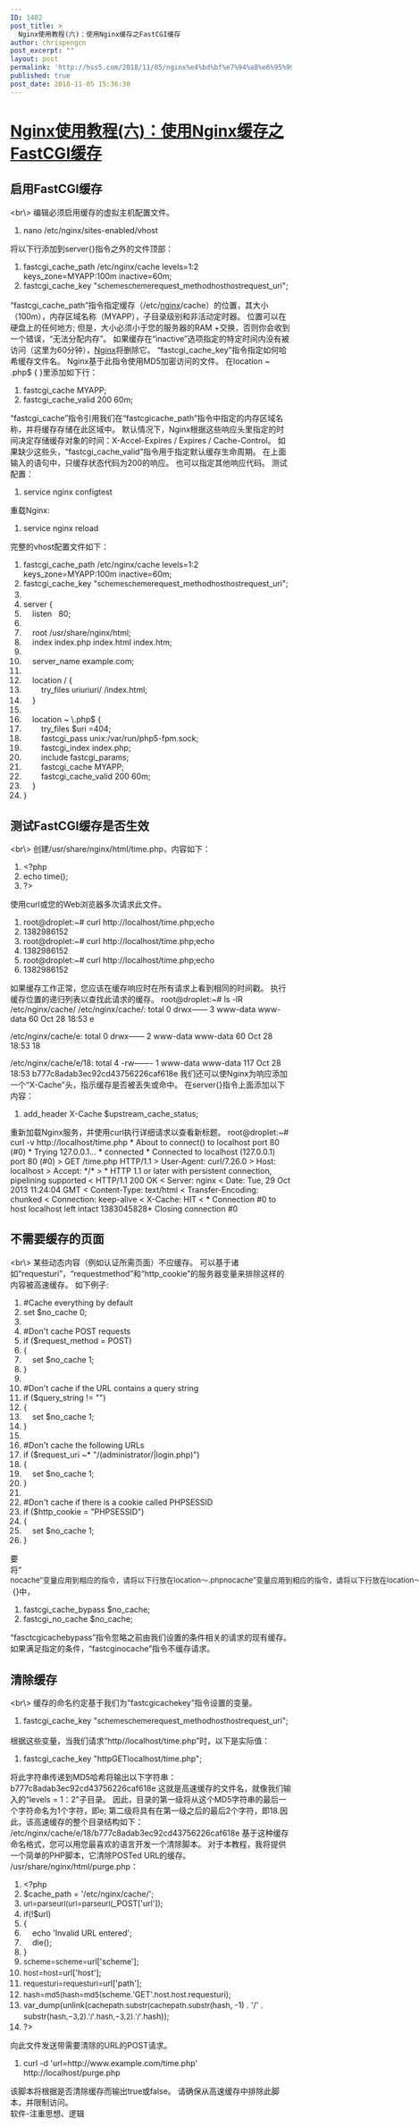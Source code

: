 ```yaml
---
ID: 1402
post_title: >
  Nginx使用教程(六)：使用Nginx缓存之FastCGI缓存
author: chrispengcn
post_excerpt: ""
layout: post
permalink: 'http://hss5.com/2018/11/05/nginx%e4%bd%bf%e7%94%a8%e6%95%99%e7%a8%8b%e5%85%ad%ef%bc%9a%e4%bd%bf%e7%94%a8nginx%e7%bc%93%e5%ad%98%e4%b9%8bfastcgi%e7%bc%93%e5%ad%98/'
published: true
post_date: 2018-11-05 15:36:30
---
```

<h1 class="postTitle"><a id="cb_post_title_url" class="postTitle2" href="https://www.cnblogs.com/felixzh/p/6283972.html">Nginx使用教程(六)：使用Nginx缓存之FastCGI缓存</a></h1>
<div class="clear"></div>
<div class="postBody">
<div id="cnblogs_post_body" class="blogpost-body">
<h2 id="启用FastCGI缓存">启用FastCGI缓存</h2>
&lt;br\&gt;
编辑必须启用缓存的虚拟主机配置文件。
<div class="hl-surround">
<ol class="hl-main ln-show" title="Double click to hide line number.">
 	<li class="hl-firstline">nano /etc/nginx/sites-enabled/vhost</li>
</ol>
</div>
将以下行添加到server{}指令之外的文件顶部：
<div class="hl-surround">
<ol class="hl-main ln-show" title="Double click to hide line number.">
 	<li class="hl-firstline">fastcgi_cache_path /etc/nginx/cache levels=1:2 keys_zone=MYAPP:100m inactive=60m;</li>
 	<li>fastcgi_cache_key "<span id="MathJax-Element-1-Frame" class="MathJax" style="margin: 0px; padding: 0px; display: inline; font-style: normal; font-weight: normal; line-height: 1.5; font-size: 13px; text-indent: 0px; text-align: left; text-transform: none; letter-spacing: normal; word-spacing: normal; overflow-wrap: normal; white-space: nowrap; float: none; direction: ltr; max-width: none; max-height: none; min-width: 0px; min-height: 0px; border: 0px; position: relative;" tabindex="0" role="presentation" data-mathml="&lt;math xmlns=&quot;http://www.w3.org/1998/Math/MathML&quot;&gt;&lt;mi&gt;s&lt;/mi&gt;&lt;mi&gt;c&lt;/mi&gt;&lt;mi&gt;h&lt;/mi&gt;&lt;mi&gt;e&lt;/mi&gt;&lt;mi&gt;m&lt;/mi&gt;&lt;mi&gt;e&lt;/mi&gt;&lt;/math&gt;"><span id="MathJax-Span-1" class="math"><span id="MathJax-Span-2" class="mrow"><span id="MathJax-Span-3" class="mi">s</span><span id="MathJax-Span-4" class="mi">c</span><span id="MathJax-Span-5" class="mi">h</span><span id="MathJax-Span-6" class="mi">e</span><span id="MathJax-Span-7" class="mi">m</span><span id="MathJax-Span-8" class="mi">e</span></span></span><span class="MJX_Assistive_MathML" role="presentation">scheme</span></span>request_method<span id="MathJax-Element-2-Frame" class="MathJax" style="margin: 0px; padding: 0px; display: inline; font-style: normal; font-weight: normal; line-height: 1.5; font-size: 13px; text-indent: 0px; text-align: left; text-transform: none; letter-spacing: normal; word-spacing: normal; overflow-wrap: normal; white-space: nowrap; float: none; direction: ltr; max-width: none; max-height: none; min-width: 0px; min-height: 0px; border: 0px; position: relative;" tabindex="0" role="presentation" data-mathml="&lt;math xmlns=&quot;http://www.w3.org/1998/Math/MathML&quot;&gt;&lt;mi&gt;h&lt;/mi&gt;&lt;mi&gt;o&lt;/mi&gt;&lt;mi&gt;s&lt;/mi&gt;&lt;mi&gt;t&lt;/mi&gt;&lt;/math&gt;"><span id="MathJax-Span-9" class="math"><span id="MathJax-Span-10" class="mrow"><span id="MathJax-Span-11" class="mi">h</span><span id="MathJax-Span-12" class="mi">o</span><span id="MathJax-Span-13" class="mi">s</span><span id="MathJax-Span-14" class="mi">t</span></span></span><span class="MJX_Assistive_MathML" role="presentation">host</span></span>request_uri";</li>
</ol>
</div>
“fastcgi_cache_path”指令指定缓存（/etc/<a href="https://www.centos.bz/category/web-server/nginx/">nginx</a>/cache）的位置，其大小（100m），内存区域名称（MYAPP），子目录级别和非活动定时器。
位置可以在硬盘上的任何地方; 但是，大小必须小于您的服务器的RAM +交换，否则你会收到一个错误，“无法分配内存”。 如果缓存在“inactive”选项指定的特定时间内没有被访问（这里为60分钟），<a href="https://www.centos.bz/tag/nginx-2/">Nginx</a>将删除它。
“fastcgi_cache_key”指令指定如何哈希缓存文件名。 Nginx基于此指令使用MD5加密访问的文件。
在location ~ .php$ { }里添加如下行：
<div class="hl-surround">
<ol class="hl-main ln-show" title="Double click to hide line number.">
 	<li class="hl-firstline">fastcgi_cache MYAPP;</li>
 	<li>fastcgi_cache_valid 200 60m;</li>
</ol>
</div>
“fastcgi_cache”指令引用我们在“fastcgicache_path”指令中指定的内存区域名称，并将缓存存储在此区域中。
默认情况下，Nginx根据这些响应头里指定的时间决定存储缓存对象的时间：X-Accel-Expires / Expires / Cache-Control。
如果缺少这些头，“fastcgi_cache_valid”指令用于指定默认缓存生命周期。 在上面输入的语句中，只缓存状态代码为200的响应。 也可以指定其他响应代码。
测试配置：
<div class="hl-surround">
<ol class="hl-main ln-show" title="Double click to hide line number.">
 	<li class="hl-firstline">service nginx configtest</li>
</ol>
</div>
重载Nginx:
<div class="hl-surround">
<ol class="hl-main ln-show" title="Double click to hide line number.">
 	<li class="hl-firstline">service nginx reload</li>
</ol>
</div>
完整的vhost配置文件如下：
<div class="hl-surround">
<ol class="hl-main ln-show" title="Double click to hide line number.">
 	<li class="hl-firstline">fastcgi_cache_path /etc/nginx/cache levels=1:2 keys_zone=MYAPP:100m inactive=60m;</li>
 	<li>fastcgi_cache_key "<span id="MathJax-Element-3-Frame" class="MathJax" style="margin: 0px; padding: 0px; display: inline; font-style: normal; font-weight: normal; line-height: 1.5; font-size: 13px; text-indent: 0px; text-align: left; text-transform: none; letter-spacing: normal; word-spacing: normal; overflow-wrap: normal; white-space: nowrap; float: none; direction: ltr; max-width: none; max-height: none; min-width: 0px; min-height: 0px; border: 0px; position: relative;" tabindex="0" role="presentation" data-mathml="&lt;math xmlns=&quot;http://www.w3.org/1998/Math/MathML&quot;&gt;&lt;mi&gt;s&lt;/mi&gt;&lt;mi&gt;c&lt;/mi&gt;&lt;mi&gt;h&lt;/mi&gt;&lt;mi&gt;e&lt;/mi&gt;&lt;mi&gt;m&lt;/mi&gt;&lt;mi&gt;e&lt;/mi&gt;&lt;/math&gt;"><span id="MathJax-Span-15" class="math"><span id="MathJax-Span-16" class="mrow"><span id="MathJax-Span-17" class="mi">s</span><span id="MathJax-Span-18" class="mi">c</span><span id="MathJax-Span-19" class="mi">h</span><span id="MathJax-Span-20" class="mi">e</span><span id="MathJax-Span-21" class="mi">m</span><span id="MathJax-Span-22" class="mi">e</span></span></span><span class="MJX_Assistive_MathML" role="presentation">scheme</span></span>request_method<span id="MathJax-Element-4-Frame" class="MathJax" style="margin: 0px; padding: 0px; display: inline; font-style: normal; font-weight: normal; line-height: 1.5; font-size: 13px; text-indent: 0px; text-align: left; text-transform: none; letter-spacing: normal; word-spacing: normal; overflow-wrap: normal; white-space: nowrap; float: none; direction: ltr; max-width: none; max-height: none; min-width: 0px; min-height: 0px; border: 0px; position: relative;" tabindex="0" role="presentation" data-mathml="&lt;math xmlns=&quot;http://www.w3.org/1998/Math/MathML&quot;&gt;&lt;mi&gt;h&lt;/mi&gt;&lt;mi&gt;o&lt;/mi&gt;&lt;mi&gt;s&lt;/mi&gt;&lt;mi&gt;t&lt;/mi&gt;&lt;/math&gt;"><span id="MathJax-Span-23" class="math"><span id="MathJax-Span-24" class="mrow"><span id="MathJax-Span-25" class="mi">h</span><span id="MathJax-Span-26" class="mi">o</span><span id="MathJax-Span-27" class="mi">s</span><span id="MathJax-Span-28" class="mi">t</span></span></span><span class="MJX_Assistive_MathML" role="presentation">host</span></span>request_uri";</li>
 	<li></li>
 	<li>server {</li>
 	<li>    listen   80;</li>
 	<li></li>
 	<li>    root /usr/share/nginx/html;</li>
 	<li>    index index.php index.html index.htm;</li>
 	<li></li>
 	<li>    server_name example.com;</li>
 	<li></li>
 	<li>    location / {</li>
 	<li>        try_files <span id="MathJax-Element-5-Frame" class="MathJax" style="margin: 0px; padding: 0px; display: inline; font-style: normal; font-weight: normal; line-height: 1.5; font-size: 13px; text-indent: 0px; text-align: left; text-transform: none; letter-spacing: normal; word-spacing: normal; overflow-wrap: normal; white-space: nowrap; float: none; direction: ltr; max-width: none; max-height: none; min-width: 0px; min-height: 0px; border: 0px; position: relative;" tabindex="0" role="presentation" data-mathml="&lt;math xmlns=&quot;http://www.w3.org/1998/Math/MathML&quot;&gt;&lt;mi&gt;u&lt;/mi&gt;&lt;mi&gt;r&lt;/mi&gt;&lt;mi&gt;i&lt;/mi&gt;&lt;/math&gt;"><span id="MathJax-Span-29" class="math"><span id="MathJax-Span-30" class="mrow"><span id="MathJax-Span-31" class="mi">u</span><span id="MathJax-Span-32" class="mi">r</span><span id="MathJax-Span-33" class="mi">i</span></span></span><span class="MJX_Assistive_MathML" role="presentation">uri</span></span>uri/ /index.html;</li>
 	<li>    }</li>
 	<li></li>
 	<li>    location ~ \.php$ {</li>
 	<li>        try_files $uri =404;</li>
 	<li>        fastcgi_pass unix:/var/run/php5-fpm.sock;</li>
 	<li>        fastcgi_index index.php;</li>
 	<li>        include fastcgi_params;</li>
 	<li>        fastcgi_cache MYAPP;</li>
 	<li>        fastcgi_cache_valid 200 60m;</li>
 	<li>    }</li>
 	<li>}</li>
</ol>
</div>
<h2 id="测试FastCGI缓存是否生效">测试FastCGI缓存是否生效</h2>
&lt;br\&gt;
创建/usr/share/nginx/html/time.php，内容如下：
<div class="hl-surround">
<ol class="hl-main ln-show" title="Double click to hide line number.">
 	<li class="hl-firstline">&lt;?php</li>
 	<li>echo time();</li>
 	<li>?&gt;</li>
</ol>
</div>
使用curl或您的Web浏览器多次请求此文件。
<div class="hl-surround">
<ol class="hl-main ln-show" title="Double click to hide line number.">
 	<li class="hl-firstline">root@droplet:~# curl http://localhost/time.php;echo</li>
 	<li>1382986152</li>
 	<li>root@droplet:~# curl http://localhost/time.php;echo</li>
 	<li>1382986152</li>
 	<li>root@droplet:~# curl http://localhost/time.php;echo</li>
 	<li>1382986152</li>
</ol>
</div>
如果缓存工作正常，您应该在缓存响应时在所有请求上看到相同的时间戳。
执行缓存位置的递归列表以查找此请求的缓存。
root@droplet:~# ls -lR /etc/nginx/cache/
/etc/nginx/cache/:
total 0
drwx—— 3 www-data www-data 60 Oct 28 18:53 e

/etc/nginx/cache/e:
total 0
drwx—— 2 www-data www-data 60 Oct 28 18:53 18

/etc/nginx/cache/e/18:
total 4
-rw——- 1 www-data www-data 117 Oct 28 18:53 b777c8adab3ec92cd43756226caf618e
我们还可以使Nginx为响应添加一个“X-Cache”头，指示缓存是否被丢失或命中。
在server{}指令上面添加以下内容：
<div class="hl-surround">
<ol class="hl-main ln-show" title="Double click to hide line number.">
 	<li class="hl-firstline">add_header X-Cache $upstream_cache_status;</li>
</ol>
</div>
重新加载Nginx服务，并使用curl执行详细请求以查看新标题。
root@droplet:~# curl -v http://localhost/time.php
* About to connect() to localhost port 80 (#0)
* Trying 127.0.0.1…
* connected
* Connected to localhost (127.0.0.1) port 80 (#0)
&gt; GET /time.php HTTP/1.1
&gt; User-Agent: curl/7.26.0
&gt; Host: localhost
&gt; Accept: */*
&gt;
* HTTP 1.1 or later with persistent connection, pipelining supported
&lt; HTTP/1.1 200 OK &lt; Server: nginx &lt; Date: Tue, 29 Oct 2013 11:24:04 GMT &lt; Content-Type: text/html &lt; Transfer-Encoding: chunked &lt; Connection: keep-alive &lt; X-Cache: HIT &lt; * Connection #0 to host localhost left intact 1383045828* Closing connection #0
<h2 id="不需要缓存的页面">不需要缓存的页面</h2>
&lt;br\&gt;
某些动态内容（例如认证所需页面）不应缓存。 可以基于诸如“requesturi”，“requestmethod”和“http_cookie”的服务器变量来排除这样的内容被高速缓存。
如下例子:
<div class="hl-surround">
<ol class="hl-main ln-show" title="Double click to hide line number.">
 	<li class="hl-firstline">#Cache everything by default</li>
 	<li>set $no_cache 0;</li>
 	<li></li>
 	<li>#Don't cache POST requests</li>
 	<li>if ($request_method = POST)</li>
 	<li>{</li>
 	<li>    set $no_cache 1;</li>
 	<li>}</li>
 	<li></li>
 	<li>#Don't cache if the URL contains a query string</li>
 	<li>if ($query_string != "")</li>
 	<li>{</li>
 	<li>    set $no_cache 1;</li>
 	<li>}</li>
 	<li></li>
 	<li>#Don't cache the following URLs</li>
 	<li>if ($request_uri ~* "/(administrator/|login.php)")</li>
 	<li>{</li>
 	<li>    set $no_cache 1;</li>
 	<li>}</li>
 	<li></li>
 	<li>#Don't cache if there is a cookie called PHPSESSID</li>
 	<li>if ($http_cookie = "PHPSESSID")</li>
 	<li>{</li>
 	<li>    set $no_cache 1;</li>
 	<li>}</li>
</ol>
</div>
要将“<span id="MathJax-Element-6-Frame" class="MathJax" style="margin: 0px; padding: 0px; display: inline; font-style: normal; font-weight: normal; line-height: 1.5; font-size: 13px; text-indent: 0px; text-align: left; text-transform: none; letter-spacing: normal; word-spacing: normal; overflow-wrap: normal; white-space: nowrap; float: none; direction: ltr; max-width: none; max-height: none; min-width: 0px; min-height: 0px; border: 0px; position: relative;" tabindex="0" role="presentation" data-mathml="&lt;math xmlns=&quot;http://www.w3.org/1998/Math/MathML&quot;&gt;&lt;mi&gt;n&lt;/mi&gt;&lt;msub&gt;&lt;mi&gt;o&lt;/mi&gt;&lt;mi&gt;c&lt;/mi&gt;&lt;/msub&gt;&lt;mi&gt;a&lt;/mi&gt;&lt;mi&gt;c&lt;/mi&gt;&lt;mi&gt;h&lt;/mi&gt;&lt;mi&gt;e&lt;/mi&gt;&lt;mo&gt;&amp;#x201D;&lt;/mo&gt;&lt;mrow class=&quot;MJX-TeXAtom-ORD&quot;&gt;&lt;mo&gt;&amp;#x53D8;&lt;/mo&gt;&lt;/mrow&gt;&lt;mrow class=&quot;MJX-TeXAtom-ORD&quot;&gt;&lt;mo&gt;&amp;#x91CF;&lt;/mo&gt;&lt;/mrow&gt;&lt;mrow class=&quot;MJX-TeXAtom-ORD&quot;&gt;&lt;mo&gt;&amp;#x5E94;&lt;/mo&gt;&lt;/mrow&gt;&lt;mrow class=&quot;MJX-TeXAtom-ORD&quot;&gt;&lt;mo&gt;&amp;#x7528;&lt;/mo&gt;&lt;/mrow&gt;&lt;mrow class=&quot;MJX-TeXAtom-ORD&quot;&gt;&lt;mo&gt;&amp;#x5230;&lt;/mo&gt;&lt;/mrow&gt;&lt;mrow class=&quot;MJX-TeXAtom-ORD&quot;&gt;&lt;mo&gt;&amp;#x76F8;&lt;/mo&gt;&lt;/mrow&gt;&lt;mrow class=&quot;MJX-TeXAtom-ORD&quot;&gt;&lt;mo&gt;&amp;#x5E94;&lt;/mo&gt;&lt;/mrow&gt;&lt;mrow class=&quot;MJX-TeXAtom-ORD&quot;&gt;&lt;mo&gt;&amp;#x7684;&lt;/mo&gt;&lt;/mrow&gt;&lt;mrow class=&quot;MJX-TeXAtom-ORD&quot;&gt;&lt;mo&gt;&amp;#x6307;&lt;/mo&gt;&lt;/mrow&gt;&lt;mrow class=&quot;MJX-TeXAtom-ORD&quot;&gt;&lt;mo&gt;&amp;#x4EE4;&lt;/mo&gt;&lt;/mrow&gt;&lt;mrow class=&quot;MJX-TeXAtom-ORD&quot;&gt;&lt;mo&gt;&amp;#xFF0C;&lt;/mo&gt;&lt;/mrow&gt;&lt;mrow class=&quot;MJX-TeXAtom-ORD&quot;&gt;&lt;mo&gt;&amp;#x8BF7;&lt;/mo&gt;&lt;/mrow&gt;&lt;mrow class=&quot;MJX-TeXAtom-ORD&quot;&gt;&lt;mo&gt;&amp;#x5C06;&lt;/mo&gt;&lt;/mrow&gt;&lt;mrow class=&quot;MJX-TeXAtom-ORD&quot;&gt;&lt;mo&gt;&amp;#x4EE5;&lt;/mo&gt;&lt;/mrow&gt;&lt;mrow class=&quot;MJX-TeXAtom-ORD&quot;&gt;&lt;mo&gt;&amp;#x4E0B;&lt;/mo&gt;&lt;/mrow&gt;&lt;mrow class=&quot;MJX-TeXAtom-ORD&quot;&gt;&lt;mo&gt;&amp;#x884C;&lt;/mo&gt;&lt;/mrow&gt;&lt;mrow class=&quot;MJX-TeXAtom-ORD&quot;&gt;&lt;mo&gt;&amp;#x653E;&lt;/mo&gt;&lt;/mrow&gt;&lt;mrow class=&quot;MJX-TeXAtom-ORD&quot;&gt;&lt;mo&gt;&amp;#x5728;&lt;/mo&gt;&lt;/mrow&gt;&lt;mi&gt;l&lt;/mi&gt;&lt;mi&gt;o&lt;/mi&gt;&lt;mi&gt;c&lt;/mi&gt;&lt;mi&gt;a&lt;/mi&gt;&lt;mi&gt;t&lt;/mi&gt;&lt;mi&gt;i&lt;/mi&gt;&lt;mi&gt;o&lt;/mi&gt;&lt;mi&gt;n&lt;/mi&gt;&lt;mrow class=&quot;MJX-TeXAtom-ORD&quot;&gt;&lt;mo&gt;&amp;#x301C;&lt;/mo&gt;&lt;/mrow&gt;&lt;mo&gt;.&lt;/mo&gt;&lt;mi&gt;p&lt;/mi&gt;&lt;mi&gt;h&lt;/mi&gt;&lt;mi&gt;p&lt;/mi&gt;&lt;/math&gt;"><span id="MathJax-Span-34" class="math"><span id="MathJax-Span-35" class="mrow"><span id="MathJax-Span-36" class="mi">n</span><span id="MathJax-Span-37" class="msubsup"><span id="MathJax-Span-38" class="mi">o</span><span id="MathJax-Span-39" class="mi">c</span></span><span id="MathJax-Span-40" class="mi">a</span><span id="MathJax-Span-41" class="mi">c</span><span id="MathJax-Span-42" class="mi">h</span><span id="MathJax-Span-43" class="mi">e</span><span id="MathJax-Span-44" class="mo">”</span><span id="MathJax-Span-45" class="texatom"><span id="MathJax-Span-46" class="mrow"><span id="MathJax-Span-47" class="mo">变</span></span></span><span id="MathJax-Span-48" class="texatom"><span id="MathJax-Span-49" class="mrow"><span id="MathJax-Span-50" class="mo">量</span></span></span><span id="MathJax-Span-51" class="texatom"><span id="MathJax-Span-52" class="mrow"><span id="MathJax-Span-53" class="mo">应</span></span></span><span id="MathJax-Span-54" class="texatom"><span id="MathJax-Span-55" class="mrow"><span id="MathJax-Span-56" class="mo">用</span></span></span><span id="MathJax-Span-57" class="texatom"><span id="MathJax-Span-58" class="mrow"><span id="MathJax-Span-59" class="mo">到</span></span></span><span id="MathJax-Span-60" class="texatom"><span id="MathJax-Span-61" class="mrow"><span id="MathJax-Span-62" class="mo">相</span></span></span><span id="MathJax-Span-63" class="texatom"><span id="MathJax-Span-64" class="mrow"><span id="MathJax-Span-65" class="mo">应</span></span></span><span id="MathJax-Span-66" class="texatom"><span id="MathJax-Span-67" class="mrow"><span id="MathJax-Span-68" class="mo">的</span></span></span><span id="MathJax-Span-69" class="texatom"><span id="MathJax-Span-70" class="mrow"><span id="MathJax-Span-71" class="mo">指</span></span></span><span id="MathJax-Span-72" class="texatom"><span id="MathJax-Span-73" class="mrow"><span id="MathJax-Span-74" class="mo">令</span></span></span><span id="MathJax-Span-75" class="texatom"><span id="MathJax-Span-76" class="mrow"><span id="MathJax-Span-77" class="mo">，</span></span></span><span id="MathJax-Span-78" class="texatom"><span id="MathJax-Span-79" class="mrow"><span id="MathJax-Span-80" class="mo">请</span></span></span><span id="MathJax-Span-81" class="texatom"><span id="MathJax-Span-82" class="mrow"><span id="MathJax-Span-83" class="mo">将</span></span></span><span id="MathJax-Span-84" class="texatom"><span id="MathJax-Span-85" class="mrow"><span id="MathJax-Span-86" class="mo">以</span></span></span><span id="MathJax-Span-87" class="texatom"><span id="MathJax-Span-88" class="mrow"><span id="MathJax-Span-89" class="mo">下</span></span></span><span id="MathJax-Span-90" class="texatom"><span id="MathJax-Span-91" class="mrow"><span id="MathJax-Span-92" class="mo">行</span></span></span><span id="MathJax-Span-93" class="texatom"><span id="MathJax-Span-94" class="mrow"><span id="MathJax-Span-95" class="mo">放</span></span></span><span id="MathJax-Span-96" class="texatom"><span id="MathJax-Span-97" class="mrow"><span id="MathJax-Span-98" class="mo">在</span></span></span><span id="MathJax-Span-99" class="mi">l</span><span id="MathJax-Span-100" class="mi">o</span><span id="MathJax-Span-101" class="mi">c</span><span id="MathJax-Span-102" class="mi">a</span><span id="MathJax-Span-103" class="mi">t</span><span id="MathJax-Span-104" class="mi">i</span><span id="MathJax-Span-105" class="mi">o</span><span id="MathJax-Span-106" class="mi">n</span><span id="MathJax-Span-107" class="texatom"><span id="MathJax-Span-108" class="mrow"><span id="MathJax-Span-109" class="mo">〜</span></span></span><span id="MathJax-Span-110" class="mo">.</span><span id="MathJax-Span-111" class="mi">p</span><span id="MathJax-Span-112" class="mi">h</span><span id="MathJax-Span-113" class="mi">p</span></span></span><span class="MJX_Assistive_MathML" role="presentation">nocache”变量应用到相应的指令，请将以下行放在location〜.php</span></span> {}中，
<div class="hl-surround">
<ol class="hl-main ln-show" title="Double click to hide line number.">
 	<li class="hl-firstline">fastcgi_cache_bypass $no_cache;</li>
 	<li>fastcgi_no_cache $no_cache;</li>
</ol>
</div>
“fasctcgicachebypass”指令忽略之前由我们设置的条件相关的请求的现有缓存。 如果满足指定的条件，“fastcginocache”指令不缓存请求。
<h2 id="清除缓存">清除缓存</h2>
&lt;br\&gt;
缓存的命名约定基于我们为“fastcgicachekey”指令设置的变量。
<div class="hl-surround">
<ol class="hl-main ln-show" title="Double click to hide line number.">
 	<li class="hl-firstline">fastcgi_cache_key "<span id="MathJax-Element-7-Frame" class="MathJax" style="margin: 0px; padding: 0px; display: inline; font-style: normal; font-weight: normal; line-height: 1.5; font-size: 13px; text-indent: 0px; text-align: left; text-transform: none; letter-spacing: normal; word-spacing: normal; overflow-wrap: normal; white-space: nowrap; float: none; direction: ltr; max-width: none; max-height: none; min-width: 0px; min-height: 0px; border: 0px; position: relative;" tabindex="0" role="presentation" data-mathml="&lt;math xmlns=&quot;http://www.w3.org/1998/Math/MathML&quot;&gt;&lt;mi&gt;s&lt;/mi&gt;&lt;mi&gt;c&lt;/mi&gt;&lt;mi&gt;h&lt;/mi&gt;&lt;mi&gt;e&lt;/mi&gt;&lt;mi&gt;m&lt;/mi&gt;&lt;mi&gt;e&lt;/mi&gt;&lt;/math&gt;"><span id="MathJax-Span-114" class="math"><span id="MathJax-Span-115" class="mrow"><span id="MathJax-Span-116" class="mi">s</span><span id="MathJax-Span-117" class="mi">c</span><span id="MathJax-Span-118" class="mi">h</span><span id="MathJax-Span-119" class="mi">e</span><span id="MathJax-Span-120" class="mi">m</span><span id="MathJax-Span-121" class="mi">e</span></span></span><span class="MJX_Assistive_MathML" role="presentation">scheme</span></span>request_method<span id="MathJax-Element-8-Frame" class="MathJax" style="margin: 0px; padding: 0px; display: inline; font-style: normal; font-weight: normal; line-height: 1.5; font-size: 13px; text-indent: 0px; text-align: left; text-transform: none; letter-spacing: normal; word-spacing: normal; overflow-wrap: normal; white-space: nowrap; float: none; direction: ltr; max-width: none; max-height: none; min-width: 0px; min-height: 0px; border: 0px; position: relative;" tabindex="0" role="presentation" data-mathml="&lt;math xmlns=&quot;http://www.w3.org/1998/Math/MathML&quot;&gt;&lt;mi&gt;h&lt;/mi&gt;&lt;mi&gt;o&lt;/mi&gt;&lt;mi&gt;s&lt;/mi&gt;&lt;mi&gt;t&lt;/mi&gt;&lt;/math&gt;"><span id="MathJax-Span-122" class="math"><span id="MathJax-Span-123" class="mrow"><span id="MathJax-Span-124" class="mi">h</span><span id="MathJax-Span-125" class="mi">o</span><span id="MathJax-Span-126" class="mi">s</span><span id="MathJax-Span-127" class="mi">t</span></span></span><span class="MJX_Assistive_MathML" role="presentation">host</span></span>request_uri";</li>
</ol>
</div>
根据这些变量，当我们请求“http//localhost/time.php”时，以下是实际值：
<div class="hl-surround">
<ol class="hl-main ln-show" title="Double click to hide line number.">
 	<li class="hl-firstline">fastcgi_cache_key "httpGETlocalhost/time.php";</li>
</ol>
</div>
将此字符串传递到MD5哈希将输出以下字符串：
b777c8adab3ec92cd43756226caf618e
这就是高速缓存的文件名，就像我们输入的“levels = 1：2”子目录。 因此，目录的第一级将从这个MD5字符串的最后一个字符命名为1个字符，即e; 第二级将具有在第一级之后的最后2个字符，即18.因此，该高速缓存的整个目录结构如下：
/etc/nginx/cache/e/18/b777c8adab3ec92cd43756226caf618e
基于这种缓存命名格式，您可以用您最喜欢的语言开发一个清除脚本。 对于本教程，我将提供一个简单的PHP脚本，它清除POSTed URL的缓存。
/usr/share/nginx/html/purge.php：
<div class="hl-surround">
<ol class="hl-main ln-show" title="Double click to hide line number.">
 	<li class="hl-firstline">&lt;?php</li>
 	<li>$cache_path = '/etc/nginx/cache/';</li>
 	<li><span id="MathJax-Element-9-Frame" class="MathJax" style="margin: 0px; padding: 0px; display: inline; font-style: normal; font-weight: normal; line-height: 1.5; font-size: 13px; text-indent: 0px; text-align: left; text-transform: none; letter-spacing: normal; word-spacing: normal; overflow-wrap: normal; white-space: nowrap; float: none; direction: ltr; max-width: none; max-height: none; min-width: 0px; min-height: 0px; border: 0px; position: relative;" tabindex="0" role="presentation" data-mathml="&lt;math xmlns=&quot;http://www.w3.org/1998/Math/MathML&quot;&gt;&lt;mi&gt;u&lt;/mi&gt;&lt;mi&gt;r&lt;/mi&gt;&lt;mi&gt;l&lt;/mi&gt;&lt;mo&gt;=&lt;/mo&gt;&lt;mi&gt;p&lt;/mi&gt;&lt;mi&gt;a&lt;/mi&gt;&lt;mi&gt;r&lt;/mi&gt;&lt;mi&gt;s&lt;/mi&gt;&lt;msub&gt;&lt;mi&gt;e&lt;/mi&gt;&lt;mi&gt;u&lt;/mi&gt;&lt;/msub&gt;&lt;mi&gt;r&lt;/mi&gt;&lt;mi&gt;l&lt;/mi&gt;&lt;mo stretchy=&quot;false&quot;&gt;(&lt;/mo&gt;&lt;/math&gt;"><span id="MathJax-Span-128" class="math"><span id="MathJax-Span-129" class="mrow"><span id="MathJax-Span-130" class="mi">u</span><span id="MathJax-Span-131" class="mi">r</span><span id="MathJax-Span-132" class="mi">l</span><span id="MathJax-Span-133" class="mo">=</span><span id="MathJax-Span-134" class="mi">p</span><span id="MathJax-Span-135" class="mi">a</span><span id="MathJax-Span-136" class="mi">r</span><span id="MathJax-Span-137" class="mi">s</span><span id="MathJax-Span-138" class="msubsup"><span id="MathJax-Span-139" class="mi">e</span><span id="MathJax-Span-140" class="mi">u</span></span><span id="MathJax-Span-141" class="mi">r</span><span id="MathJax-Span-142" class="mi">l</span><span id="MathJax-Span-143" class="mo">(</span></span></span><span class="MJX_Assistive_MathML" role="presentation">url=parseurl(</span></span>_POST['url']);</li>
 	<li>if(!$url)</li>
 	<li>{</li>
 	<li>    echo 'Invalid URL entered';</li>
 	<li>    die();</li>
 	<li>}</li>
 	<li><span id="MathJax-Element-10-Frame" class="MathJax" style="margin: 0px; padding: 0px; display: inline; font-style: normal; font-weight: normal; line-height: 1.5; font-size: 13px; text-indent: 0px; text-align: left; text-transform: none; letter-spacing: normal; word-spacing: normal; overflow-wrap: normal; white-space: nowrap; float: none; direction: ltr; max-width: none; max-height: none; min-width: 0px; min-height: 0px; border: 0px; position: relative;" tabindex="0" role="presentation" data-mathml="&lt;math xmlns=&quot;http://www.w3.org/1998/Math/MathML&quot;&gt;&lt;mi&gt;s&lt;/mi&gt;&lt;mi&gt;c&lt;/mi&gt;&lt;mi&gt;h&lt;/mi&gt;&lt;mi&gt;e&lt;/mi&gt;&lt;mi&gt;m&lt;/mi&gt;&lt;mi&gt;e&lt;/mi&gt;&lt;mo&gt;=&lt;/mo&gt;&lt;/math&gt;"><span id="MathJax-Span-144" class="math"><span id="MathJax-Span-145" class="mrow"><span id="MathJax-Span-146" class="mi">s</span><span id="MathJax-Span-147" class="mi">c</span><span id="MathJax-Span-148" class="mi">h</span><span id="MathJax-Span-149" class="mi">e</span><span id="MathJax-Span-150" class="mi">m</span><span id="MathJax-Span-151" class="mi">e</span><span id="MathJax-Span-152" class="mo">=</span></span></span><span class="MJX_Assistive_MathML" role="presentation">scheme=</span></span>url['scheme'];</li>
 	<li><span id="MathJax-Element-11-Frame" class="MathJax" style="margin: 0px; padding: 0px; display: inline; font-style: normal; font-weight: normal; line-height: 1.5; font-size: 13px; text-indent: 0px; text-align: left; text-transform: none; letter-spacing: normal; word-spacing: normal; overflow-wrap: normal; white-space: nowrap; float: none; direction: ltr; max-width: none; max-height: none; min-width: 0px; min-height: 0px; border: 0px; position: relative;" tabindex="0" role="presentation" data-mathml="&lt;math xmlns=&quot;http://www.w3.org/1998/Math/MathML&quot;&gt;&lt;mi&gt;h&lt;/mi&gt;&lt;mi&gt;o&lt;/mi&gt;&lt;mi&gt;s&lt;/mi&gt;&lt;mi&gt;t&lt;/mi&gt;&lt;mo&gt;=&lt;/mo&gt;&lt;/math&gt;"><span id="MathJax-Span-153" class="math"><span id="MathJax-Span-154" class="mrow"><span id="MathJax-Span-155" class="mi">h</span><span id="MathJax-Span-156" class="mi">o</span><span id="MathJax-Span-157" class="mi">s</span><span id="MathJax-Span-158" class="mi">t</span><span id="MathJax-Span-159" class="mo">=</span></span></span><span class="MJX_Assistive_MathML" role="presentation">host=</span></span>url['host'];</li>
 	<li><span id="MathJax-Element-12-Frame" class="MathJax" style="margin: 0px; padding: 0px; display: inline; font-style: normal; font-weight: normal; line-height: 1.5; font-size: 13px; text-indent: 0px; text-align: left; text-transform: none; letter-spacing: normal; word-spacing: normal; overflow-wrap: normal; white-space: nowrap; float: none; direction: ltr; max-width: none; max-height: none; min-width: 0px; min-height: 0px; border: 0px; position: relative;" tabindex="0" role="presentation" data-mathml="&lt;math xmlns=&quot;http://www.w3.org/1998/Math/MathML&quot;&gt;&lt;mi&gt;r&lt;/mi&gt;&lt;mi&gt;e&lt;/mi&gt;&lt;mi&gt;q&lt;/mi&gt;&lt;mi&gt;u&lt;/mi&gt;&lt;mi&gt;e&lt;/mi&gt;&lt;mi&gt;s&lt;/mi&gt;&lt;mi&gt;t&lt;/mi&gt;&lt;mi&gt;u&lt;/mi&gt;&lt;mi&gt;r&lt;/mi&gt;&lt;mi&gt;i&lt;/mi&gt;&lt;mo&gt;=&lt;/mo&gt;&lt;/math&gt;"><span id="MathJax-Span-160" class="math"><span id="MathJax-Span-161" class="mrow"><span id="MathJax-Span-162" class="mi">r</span><span id="MathJax-Span-163" class="mi">e</span><span id="MathJax-Span-164" class="mi">q</span><span id="MathJax-Span-165" class="mi">u</span><span id="MathJax-Span-166" class="mi">e</span><span id="MathJax-Span-167" class="mi">s</span><span id="MathJax-Span-168" class="mi">t</span><span id="MathJax-Span-169" class="mi">u</span><span id="MathJax-Span-170" class="mi">r</span><span id="MathJax-Span-171" class="mi">i</span><span id="MathJax-Span-172" class="mo">=</span></span></span><span class="MJX_Assistive_MathML" role="presentation">requesturi=</span></span>url['path'];</li>
 	<li><span id="MathJax-Element-13-Frame" class="MathJax" style="margin: 0px; padding: 0px; display: inline; font-style: normal; font-weight: normal; line-height: 1.5; font-size: 13px; text-indent: 0px; text-align: left; text-transform: none; letter-spacing: normal; word-spacing: normal; overflow-wrap: normal; white-space: nowrap; float: none; direction: ltr; max-width: none; max-height: none; min-width: 0px; min-height: 0px; border: 0px; position: relative;" tabindex="0" role="presentation" data-mathml="&lt;math xmlns=&quot;http://www.w3.org/1998/Math/MathML&quot;&gt;&lt;mi&gt;h&lt;/mi&gt;&lt;mi&gt;a&lt;/mi&gt;&lt;mi&gt;s&lt;/mi&gt;&lt;mi&gt;h&lt;/mi&gt;&lt;mo&gt;=&lt;/mo&gt;&lt;mi&gt;m&lt;/mi&gt;&lt;mi&gt;d&lt;/mi&gt;&lt;mn&gt;5&lt;/mn&gt;&lt;mo stretchy=&quot;false&quot;&gt;(&lt;/mo&gt;&lt;/math&gt;"><span id="MathJax-Span-173" class="math"><span id="MathJax-Span-174" class="mrow"><span id="MathJax-Span-175" class="mi">h</span><span id="MathJax-Span-176" class="mi">a</span><span id="MathJax-Span-177" class="mi">s</span><span id="MathJax-Span-178" class="mi">h</span><span id="MathJax-Span-179" class="mo">=</span><span id="MathJax-Span-180" class="mi">m</span><span id="MathJax-Span-181" class="mi">d</span><span id="MathJax-Span-182" class="mn">5</span><span id="MathJax-Span-183" class="mo">(</span></span></span><span class="MJX_Assistive_MathML" role="presentation">hash=md5(</span></span>scheme.'GET'.<span id="MathJax-Element-14-Frame" class="MathJax" style="margin: 0px; padding: 0px; display: inline; font-style: normal; font-weight: normal; line-height: 1.5; font-size: 13px; text-indent: 0px; text-align: left; text-transform: none; letter-spacing: normal; word-spacing: normal; overflow-wrap: normal; white-space: nowrap; float: none; direction: ltr; max-width: none; max-height: none; min-width: 0px; min-height: 0px; border: 0px; position: relative;" tabindex="0" role="presentation" data-mathml="&lt;math xmlns=&quot;http://www.w3.org/1998/Math/MathML&quot;&gt;&lt;mi&gt;h&lt;/mi&gt;&lt;mi&gt;o&lt;/mi&gt;&lt;mi&gt;s&lt;/mi&gt;&lt;mi&gt;t&lt;/mi&gt;&lt;mo&gt;.&lt;/mo&gt;&lt;/math&gt;"><span id="MathJax-Span-184" class="math"><span id="MathJax-Span-185" class="mrow"><span id="MathJax-Span-186" class="mi">h</span><span id="MathJax-Span-187" class="mi">o</span><span id="MathJax-Span-188" class="mi">s</span><span id="MathJax-Span-189" class="mi">t</span><span id="MathJax-Span-190" class="mo">.</span></span></span><span class="MJX_Assistive_MathML" role="presentation">host.</span></span>requesturi);</li>
 	<li>var_dump(unlink(<span id="MathJax-Element-15-Frame" class="MathJax" style="margin: 0px; padding: 0px; display: inline; font-style: normal; font-weight: normal; line-height: 1.5; font-size: 13px; text-indent: 0px; text-align: left; text-transform: none; letter-spacing: normal; word-spacing: normal; overflow-wrap: normal; white-space: nowrap; float: none; direction: ltr; max-width: none; max-height: none; min-width: 0px; min-height: 0px; border: 0px; position: relative;" tabindex="0" role="presentation" data-mathml="&lt;math xmlns=&quot;http://www.w3.org/1998/Math/MathML&quot;&gt;&lt;mi&gt;c&lt;/mi&gt;&lt;mi&gt;a&lt;/mi&gt;&lt;mi&gt;c&lt;/mi&gt;&lt;mi&gt;h&lt;/mi&gt;&lt;msub&gt;&lt;mi&gt;e&lt;/mi&gt;&lt;mi&gt;p&lt;/mi&gt;&lt;/msub&gt;&lt;mi&gt;a&lt;/mi&gt;&lt;mi&gt;t&lt;/mi&gt;&lt;mi&gt;h&lt;/mi&gt;&lt;mo&gt;.&lt;/mo&gt;&lt;mi&gt;s&lt;/mi&gt;&lt;mi&gt;u&lt;/mi&gt;&lt;mi&gt;b&lt;/mi&gt;&lt;mi&gt;s&lt;/mi&gt;&lt;mi&gt;t&lt;/mi&gt;&lt;mi&gt;r&lt;/mi&gt;&lt;mo stretchy=&quot;false&quot;&gt;(&lt;/mo&gt;&lt;/math&gt;"><span id="MathJax-Span-191" class="math"><span id="MathJax-Span-192" class="mrow"><span id="MathJax-Span-193" class="mi">c</span><span id="MathJax-Span-194" class="mi">a</span><span id="MathJax-Span-195" class="mi">c</span><span id="MathJax-Span-196" class="mi">h</span><span id="MathJax-Span-197" class="msubsup"><span id="MathJax-Span-198" class="mi">e</span><span id="MathJax-Span-199" class="mi">p</span></span><span id="MathJax-Span-200" class="mi">a</span><span id="MathJax-Span-201" class="mi">t</span><span id="MathJax-Span-202" class="mi">h</span><span id="MathJax-Span-203" class="mo">.</span><span id="MathJax-Span-204" class="mi">s</span><span id="MathJax-Span-205" class="mi">u</span><span id="MathJax-Span-206" class="mi">b</span><span id="MathJax-Span-207" class="mi">s</span><span id="MathJax-Span-208" class="mi">t</span><span id="MathJax-Span-209" class="mi">r</span><span id="MathJax-Span-210" class="mo">(</span></span></span><span class="MJX_Assistive_MathML" role="presentation">cachepath.substr(</span></span>hash, -1) . '/' . substr(<span id="MathJax-Element-16-Frame" class="MathJax" style="margin: 0px; padding: 0px; display: inline; font-style: normal; font-weight: normal; line-height: 1.5; font-size: 13px; text-indent: 0px; text-align: left; text-transform: none; letter-spacing: normal; word-spacing: normal; overflow-wrap: normal; white-space: nowrap; float: none; direction: ltr; max-width: none; max-height: none; min-width: 0px; min-height: 0px; border: 0px; position: relative;" tabindex="0" role="presentation" data-mathml="&lt;math xmlns=&quot;http://www.w3.org/1998/Math/MathML&quot;&gt;&lt;mi&gt;h&lt;/mi&gt;&lt;mi&gt;a&lt;/mi&gt;&lt;mi&gt;s&lt;/mi&gt;&lt;mi&gt;h&lt;/mi&gt;&lt;mo&gt;,&lt;/mo&gt;&lt;mo&gt;&amp;#x2212;&lt;/mo&gt;&lt;mn&gt;3&lt;/mn&gt;&lt;mo&gt;,&lt;/mo&gt;&lt;mn&gt;2&lt;/mn&gt;&lt;mo stretchy=&quot;false&quot;&gt;)&lt;/mo&gt;&lt;msup&gt;&lt;mo&gt;.&lt;/mo&gt;&lt;mo&gt;&amp;#x2032;&lt;/mo&gt;&lt;/msup&gt;&lt;msup&gt;&lt;mrow class=&quot;MJX-TeXAtom-ORD&quot;&gt;&lt;mo&gt;/&lt;/mo&gt;&lt;/mrow&gt;&lt;mo&gt;&amp;#x2032;&lt;/mo&gt;&lt;/msup&gt;&lt;mo&gt;.&lt;/mo&gt;&lt;/math&gt;"><span id="MathJax-Span-211" class="math"><span id="MathJax-Span-212" class="mrow"><span id="MathJax-Span-213" class="mi">h</span><span id="MathJax-Span-214" class="mi">a</span><span id="MathJax-Span-215" class="mi">s</span><span id="MathJax-Span-216" class="mi">h</span><span id="MathJax-Span-217" class="mo">,</span><span id="MathJax-Span-218" class="mo">−</span><span id="MathJax-Span-219" class="mn">3</span><span id="MathJax-Span-220" class="mo">,</span><span id="MathJax-Span-221" class="mn">2</span><span id="MathJax-Span-222" class="mo">)</span><span id="MathJax-Span-223" class="msup"><span id="MathJax-Span-224" class="mo">.</span><span id="MathJax-Span-225" class="mo">′</span></span><span id="MathJax-Span-226" class="msup"><span id="MathJax-Span-227" class="texatom"><span id="MathJax-Span-228" class="mrow"><span id="MathJax-Span-229" class="mo">/</span></span></span><span id="MathJax-Span-230" class="mo">′</span></span><span id="MathJax-Span-231" class="mo">.</span></span></span><span class="MJX_Assistive_MathML" role="presentation">hash,−3,2).′/′.</span></span>hash));</li>
 	<li>?&gt;</li>
</ol>
</div>
向此文件发送带需要清除的URL的POST请求。
<div class="hl-surround">
<ol class="hl-main ln-show" title="Double click to hide line number.">
 	<li class="hl-firstline">curl -d 'url=http://www.example.com/time.php' http://localhost/purge.php</li>
</ol>
</div>
该脚本将根据是否清除缓存而输出true或false。 请确保从高速缓存中排除此脚本，并限制访问。

</div>
<div id="MySignature">软件-注重思想、逻辑</div>
</div>